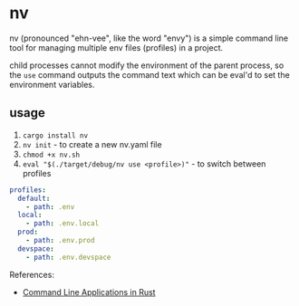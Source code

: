 # nv

nv (pronounced "ehn-vee", like the word "envy") is a simple command line tool for managing multiple env files (profiles) in a project.

child processes cannot modify the environment of the parent process, so the `use` command outputs the command text which can be eval'd to set the environment variables.

## usage

1. `cargo install nv`
2. `nv init` - to create a new nv.yaml file
3. `chmod +x nv.sh`
4. `eval "$(./target/debug/nv use <profile>)"` - to switch between profiles

```yaml
profiles:
  default:
    - path: .env
  local:
    - path: .env.local
  prod:
    - path: .env.prod
  devspace:
    - path: .env.devspace
```

References:
- [Command Line Applications in Rust](https://rust-cli.github.io/book/index.html)